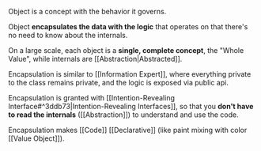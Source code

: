Object is a concept with the behavior it governs.

Object **encapsulates the data with the logic** that operates on that there's no need to know about the internals.

On a large scale, each object is a **single, complete concept**, the "Whole Value", while internals are [[Abstraction|Abstracted]].

Encapsulation is similar to [[Information Expert]], where everything private to the class remains private, and the logic is exposed via public api.

Encapsulation is granted with [[Intention-Revealing Interface#^3ddb73|Intention-Revealing Interfaces]], so that you **don't have to read the internals** ([[Abstraction]]) to understand and use the code.

Encapsulation makes [[Code]] [[Declarative]] (like paint mixing with color [[Value Object]]).
